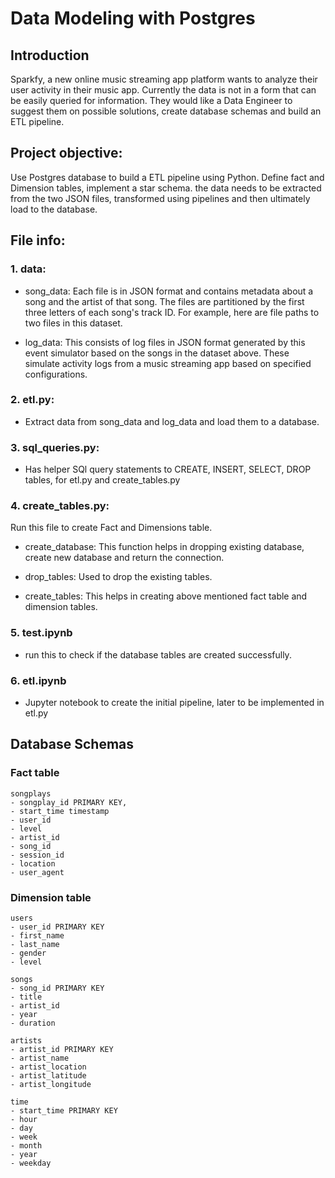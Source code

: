 # Data Modeling with Postgres

## Introduction

Sparkfy, a new online music streaming app platform wants to analyze their user activity in their music app. Currently the data is not in a form that can be easily queried for information. 
They would like a Data Engineer to suggest them on possible solutions, create database schemas and build an ETL pipeline. 

## Project objective:

Use Postgres database to build a ETL pipeline using Python. Define fact and Dimension tables, implement a star schema. the data needs to be extracted from the two JSON files, transformed using pipelines and then ultimately load to the database. 


## File info:

### 1. data:

- song_data: Each file is in JSON format and contains metadata about a song and the artist of that song. The files are partitioned by the first three letters of each song's track ID. For example, here are file paths to two files in this dataset.

- log_data:  This consists of log files in JSON format generated by this event simulator based on the songs in the dataset above. These simulate activity logs from a music streaming app based on specified configurations.

### 2. etl.py: 
- Extract data from song_data and log_data and load them to a database. 

### 3. sql_queries.py:
- Has helper SQl query statements to CREATE, INSERT, SELECT, DROP tables, for etl.py and create_tables.py

### 4. create_tables.py:
Run this file to create Fact and Dimensions table. 

- create_database: This function helps in dropping existing database, create new database and return the connection.

- drop_tables: Used to drop the existing tables.

- create_tables: This helps in creating above mentioned fact table and dimension tables.

### 5. test.ipynb
- run this to check if the database tables are created successfully. 

### 6. etl.ipynb
- Jupyter notebook to create the initial pipeline, later to be implemented in etl.py


## Database Schemas

### Fact table 
    songplays
    - songplay_id PRIMARY KEY,
    - start_time timestamp
    - user_id
    - level
    - artist_id
    - song_id
    - session_id
    - location
    - user_agent 

### Dimension table
    users
    - user_id PRIMARY KEY
    - first_name
    - last_name
    - gender
    - level

    songs
    - song_id PRIMARY KEY
    - title
    - artist_id
    - year
    - duration

    artists
    - artist_id PRIMARY KEY
    - artist_name
    - artist_location
    - artist_latitude
    - artist_longitude

    time
    - start_time PRIMARY KEY
    - hour
    - day
    - week
    - month
    - year
    - weekday
